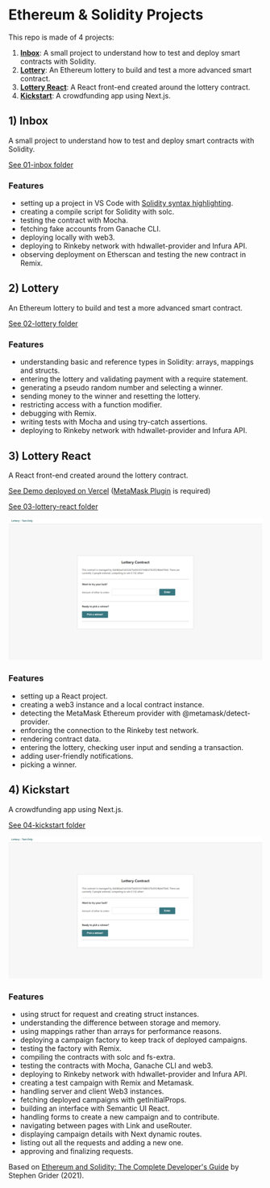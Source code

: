 # Ethereum & Solidity Projects

This repo is made of 4 projects:

1. [**Inbox**](#inbox): A small project to understand how to test and deploy smart contracts with Solidity.
2. [**Lottery**](#lottery): An Ethereum lottery to build and test a more advanced smart contract.
3. [**Lottery React**](#lotteryreact): A React front-end created around the lottery contract.
4. [**Kickstart**](#kickstart): A crowdfunding app using Next.js.

## <a name="inbox"></a> 1) Inbox

A small project to understand how to test and deploy smart contracts with Solidity.

[See 01-inbox folder](https://github.com/solygambas/ethereum-solidity/tree/main/01-inbox)

### Features

- setting up a project in VS Code with [Solidity syntax highlighting](https://marketplace.visualstudio.com/items?itemName=JuanBlanco.solidity).
- creating a compile script for Solidity with solc.
- testing the contract with Mocha.
- fetching fake accounts from Ganache CLI.
- deploying locally with web3.
- deploying to Rinkeby network with hdwallet-provider and Infura API.
- observing deployment on Etherscan and testing the new contract in Remix.

## <a name="lottery"></a> 2) Lottery

An Ethereum lottery to build and test a more advanced smart contract.

[See 02-lottery folder](https://github.com/solygambas/ethereum-solidity/tree/main/02-lottery)

### Features

- understanding basic and reference types in Solidity: arrays, mappings and structs.
- entering the lottery and validating payment with a require statement.
- generating a pseudo random number and selecting a winner.
- sending money to the winner and resetting the lottery.
- restricting access with a function modifier.
- debugging with Remix.
- writing tests with Mocha and using try-catch assertions.
- deploying to Rinkeby network with hdwallet-provider and Infura API.

## <a name="lotteryreact"></a> 3) Lottery React

A React front-end created around the lottery contract.

[See Demo deployed on Vercel](https://ethereum-lottery.vercel.app/)
([MetaMask Plugin](https://metamask.io/) is required)

[See 03-lottery-react folder](https://github.com/solygambas/ethereum-solidity/tree/main/03-lottery-react)

<p align="center">
    <a href="https://github.com/solygambas/ethereum-solidity/tree/main/03-lottery-react">
        <img src="03-lottery-react/screenshot.png">
    </a>
</p>

### Features

- setting up a React project.
- creating a web3 instance and a local contract instance.
- detecting the MetaMask Ethereum provider with @metamask/detect-provider.
- enforcing the connection to the Rinkeby test network.
- rendering contract data.
- entering the lottery, checking user input and sending a transaction.
- adding user-friendly notifications.
- picking a winner.

## <a name="kickstart"></a> 4) Kickstart

A crowdfunding app using Next.js.

[See 04-kickstart folder](https://github.com/solygambas/ethereum-solidity/tree/main/04-kickstart)

<p align="center">
    <a href="https://github.com/solygambas/ethereum-solidity/tree/main/04-kickstart">
        <img src="03-lottery-react/screenshot.png">
    </a>
</p>

### Features

- using struct for request and creating struct instances.
- understanding the difference between storage and memory.
- using mappings rather than arrays for performance reasons.
- deploying a campaign factory to keep track of deployed campaigns.
- testing the factory with Remix.
- compiling the contracts with solc and fs-extra.
- testing the contracts with Mocha, Ganache CLI and web3.
- deploying to Rinkeby network with hdwallet-provider and Infura API.
- creating a test campaign with Remix and Metamask.
- handling server and client Web3 instances.
- fetching deployed campaigns with getInitialProps.
- building an interface with Semantic UI React.
- handling forms to create a new campaign and to contribute.
- navigating between pages with Link and useRouter.
- displaying campaign details with Next dynamic routes.
- listing out all the requests and adding a new one.
- approving and finalizing requests.

Based on [Ethereum and Solidity: The Complete Developer's Guide](https://www.udemy.com/course/ethereum-and-solidity-the-complete-developers-guide/) by Stephen Grider (2021).
